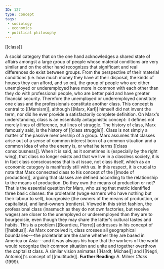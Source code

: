 ```yaml
---
ID: 127
type: concept
tags: 
 - sociology
 - economics
 - political philosophy
---
```


[[class]]

 A social category
that on the one hand acknowledges a shared state of affairs amongst a
large group of people whose material conditions are very similar and on
the other hand recognizes that significant and real differences do exist
between groups. From the perspective of their material conditions (i.e.
how much money they have at their disposal, the kinds of houses they can
afford, and so on), the group of people who are either unemployed or
underemployed have more in common with each other than they do with
professional people, who are better paid and have greater financial
security. Therefore the unemployed or underemployed constitute one class
and the professionals constitute another class. This concept is central
to [[Marxism]], although
[[Marx, Karl]] himself did not
invent the term, nor did he ever provide a satisfactorily complete
definition. On Marx's understanding, class is an essentially
antagonistic concept: it defines not merely lines of difference, but
lines of struggle. The history of class, Marx famously said, is the
history of [[class struggle]]. Class is not
simply a matter of the passive membership of a group. Marx assumes that
classes arise out of a sense of common interest born of a common
situation and a common idea of who the enemy is, or what he terms
[[class consciousness]]. When
it is said, as it sometimes is (especially by the right wing), that
class no longer exists and that we live in a classless society, it is in
fact class consciousness that is at issue, not class itself, which as an
economic category is manifestly still with us. In this respect, it is
crucial to note that Marx connected class to his concept of the [[mode of production]], arguing that
classes are defined according to the relationship to the means of
production. Do they own the means of production or not? That is the
essential question for Marx, who using that metric identified three
basic classes: the proletariat (wage earners who have nothing but their
labour to sell), bourgeoisie (the owners of the means of production, or
capitalists), and land-owners (rentiers). Viewed in this strict fashion,
the professional class (inasmuch as they do not own factories, but
receive wages) are closer to the unemployed or underemployed than they
are to bourgeoisie, even though they may share the latter's cultural
tastes and habits. This is a problem [[Bourdieu, Pierre]] addresses in his
concept of [[habitus]]. As
Marx conceived it, class crosses all geographical boundaries---the
proletariat are the same whether they are based in America or Asia---and
it was always his hope that the workers of the world would recognize
their common situation and unite and together overthrow the capitalist
class. A similar vision animates [[Hardt, Michael]] and [[Negri, Antonio]]'s concept of
[[multitude]].
**Further Reading:** A. Milner *Class* (1999).
